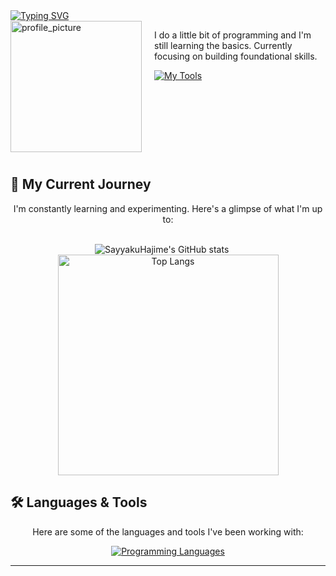 <div align="left">
  <a href="https://git.io/typing-svg">
    <img src="https://readme-typing-svg.demolab.com?font=JetBrains+Mono&size=40&duration=2000&pause=200&color=e4e2e2&multiline=true&repeat=false&width=700&height=120&lines=%E3%83%9F%E2%98%86+Hey+There%2C;I'm+Sayyaku%2FHajime" alt="Typing SVG" />
  </a>
</div>

<img align="left" alt="profile_picture" width="210" src="https://github.com/user-attachments/assets/57103a2c-32f0-4077-980a-22b4446740b0" style="margin-right: 20px; margin-bottom: 10px;">

I do a little bit of programming and I'm still learning the basics. Currently focusing on building foundational skills.

<div>
  <a href="https://skillicons.dev">
    <img src="https://go-skill-icons.vercel.app/api/icons?i=neovim,obsidian,overleaf,azure,docker" alt="My Tools"/>
  </a>
</div>

<br clear="left"/>


## 🚀 My Current Journey
<p align="center">
  I'm constantly learning and experimenting. Here's a glimpse of what I'm up to:
</p>
<br>
<div align="center">
  <img src="https://github-readme-stats.vercel.app/api?username=SayyakuHajime&show_icons=true&theme=algolia&hide_border=true&rank_icon=github" alt="SayyakuHajime's GitHub stats" />
  &nbsp;&nbsp;&nbsp;&nbsp; <img width="353" src="https://github-readme-stats.vercel.app/api/top-langs/?username=SayyakuHajime&hide=tex,html,css&theme=algolia&layout=compact&hide_border=true" alt="Top Langs"/>
</div>


## 🛠️ Languages & Tools
<p align="center">
  Here are some of the languages and tools I've been working with:
</p>
<p align="center">
  <a href="https://skillicons.dev">
    <img src="https://skillicons.dev/icons?i=c,cpp,java,js,py" alt="Programming Languages" />
  </a>
</p>

---
